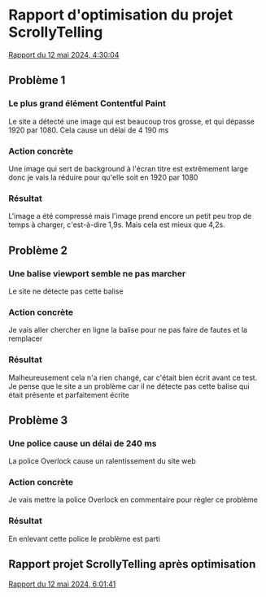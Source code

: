 # Rapport d'optimisation du projet ScrollyTelling


[Rapport du 12 mai 2024, 4:30:04](https://pagespeed.web.dev/analysis/https-erick-tim-momo-com/4s834zpv03?form_factor=desktop)

## Problème 1

### Le plus grand élément Contentful Paint

Le site a détecté une image qui est beaucoup tros grosse, et qui dépasse 1920 par 1080. Cela cause un délai de 4 190 ms

### Action concrète

Une image qui sert de background à l'écran titre est extrêmement large donc je vais la réduire pour qu'elle soit en 1920 par 1080

### Résultat
L'image a été compressé mais l'image prend encore un petit peu trop de temps à charger, c'est-à-dire 1,9s. Mais cela est mieux que 4,2s.

## Problème 2

### Une balise viewport semble ne pas marcher

Le site ne détecte pas cette balise

### Action concrète

Je vais aller chercher en ligne la balise pour ne pas faire de fautes et la remplacer

### Résultat

Malheureusement cela n'a rien changé, car c'était bien écrit avant ce test. Je pense que le site a un problème car il ne détecte pas cette balise qui était présente et parfaitement écrite

## Problème 3

### Une police cause un délai de 240 ms

La police Overlock cause un ralentissement du site web

### Action concrète

Je vais mettre la police Overlock en commentaire pour régler ce problème

### Résultat
En enlevant cette police le problème est parti


## Rapport projet ScrollyTelling après optimisation
[Rapport du 12 mai 2024, 6:01:41](https://pagespeed.web.dev/analysis/https-erick-tim-momo-com/j3b3u2j9sq?form_factor=desktop)
